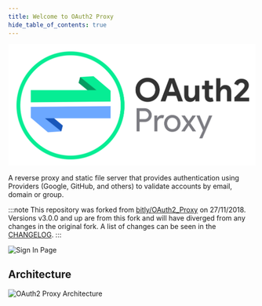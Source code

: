 ```yaml
---
title: Welcome to OAuth2 Proxy
hide_table_of_contents: true
---
```


![OAuth2 Proxy](../../static/img/logos/OAuth2_Proxy_horizontal.svg)

A reverse proxy and static file server that provides authentication using Providers (Google, GitHub, and others)
to validate accounts by email, domain or group.

:::note
This repository was forked from [bitly/OAuth2_Proxy](https://github.com/bitly/oauth2_proxy) on 27/11/2018.
Versions v3.0.0 and up are from this fork and will have diverged from any changes in the original fork.
A list of changes can be seen in the [CHANGELOG](https://github.com/oauth2-proxy/oauth2-proxy/blob/master/CHANGELOG.md).
:::

![Sign In Page](/img/sign-in-page.png)

## Architecture

![OAuth2 Proxy Architecture](/img/architecture.png)

